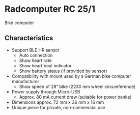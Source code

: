 # Radcomputer RC 25/1

Bike computer

## Characteristics

- Support BLE HR sensor
  - Auto connection
  - Show heart rate
  - Show heart beat indicator
  - Show battery status (if provided by sensor)
- Compatibility with mount used by a German bike computer manufacturer
  - Show speed of 28" bike (2230 mm wheel circumference)
- Power supply through Micro-USB
  - Approx. 80 mA current draw (suitable for power banks)
- Dimensions approx. 72 mm x 36 mm x 16 mm
- Unique piece for private, non-commercial use
